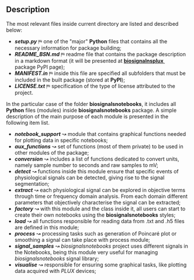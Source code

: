## Description

The most relevant files inside current directory are listed and described below:

+ ***setup.py*** &#9983; one of the "major" **Python** files that contains all the necessary information for package building;
+ ***README_BSN.md*** &#9983; readme file that contains the package description in a markdown format (it will be presented at [**biosignalnsplux** <img src="https://image.ibb.co/cNnx6V/link.png" width="10px" height="10px" style="display:inline">](https://pypi.org/project/biosignalsnotebooks/) package PyPI page);
+ ***MANIFEST.in*** &#9983; inside this file are specified all subfolders that must be included in the built package (stored at **PyPI**);
+ ***LICENSE.txt*** &#9983; specification of the type of license attributed to the project.

In the particular case of the folder **biosignalsnotebooks**, it includes all **Python** files (modules) inside **biosignalsnotebooks** package. A simple description of the main purpose of each module is presented in the following item list.

+ ***__notebook_support__*** &#x0219D; module that contains graphical functions needed for plotting data in specific notebooks;
+ ***aux_functions*** &#x0219D; set of functions (most of them private) to be used in other modules of the package;
+ ***conversion*** &#x0219D; includes a list of functions dedicated to convert units, namely sample number to seconds and raw samples to mV;
+ ***detect*** &#x0219D; functions inside this module ensure that specific events of physiological signals can be detected, giving rise to the signal segmentation;
+ ***extract*** &#x0219D; each physiological signal can be explored in objective terms through time or frequency domain analysis. From each domain different parameters that objectively characterise the signal can be extracted;
+ ***factory*** &#x0219D; with this module and the class inside it, all users can start to create their own notebooks using the **biosignalsnotebooks** styles;
+ ***load*** &#x0219D; all functions responsible for reading data from .txt and .h5 files are defined in this module;
+ ***process*** &#x0219D; processing tasks such as generation of Poincaré plot or smoothing a signal can take place with process module;
+ ***signal_samples*** &#x0219D; *biosignalsnotebooks* project uses different signals in the Notebooks, being this module very useful for managing *biosignalsnotebooks* signal library;
+ ***visualise*** &#x0219D; responsible for ensuring some graphical tasks, like plotting data acquired with *PLUX* devices;
